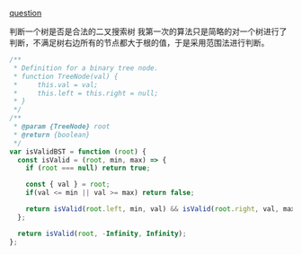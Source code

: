 [question](https://leetcode.com/problems/validate-binary-search-tree/)

判断一个树是否是合法的二叉搜索树
我第一次的算法只是简略的对一个树进行了判断，不满足树右边所有的节点都大于根的值，于是采用范围法进行判断。

```js
/**
 * Definition for a binary tree node.
 * function TreeNode(val) {
 *     this.val = val;
 *     this.left = this.right = null;
 * }
 */
/**
 * @param {TreeNode} root
 * @return {boolean}
 */
var isValidBST = function (root) {
  const isValid = (root, min, max) => {
    if (root === null) return true;

    const { val } = root;
    if(val <= min || val >= max) return false;

    return isValid(root.left, min, val) && isValid(root.right, val, max);
  };

  return isValid(root, -Infinity, Infinity);
};

```